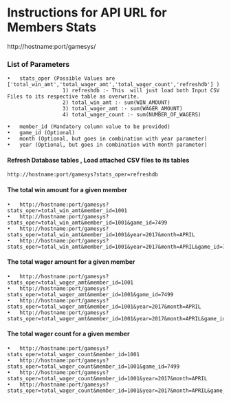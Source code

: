 # Instructions for API URL for Members Stats
http://hostname:port/gamesys/

### List of Parameters
    •	stats_oper (Possible Values are  ['total_win_amt','total_wager_amt','total_wager_count','refreshdb'] )
                      1) refreshdb :- This  will just load both Input CSV Files to its respective table as overwrite.
                      2) total_win_amt :- sum(WIN_AMOUNT)
                      3) total_wager_amt :- sum(WAGER_AMOUNT)
                      4) total_wager_count :- sum(NUMBER_OF_WAGERS)
                      
    •	member_id (Mandatory column value to be provided)
    •	game_id (Optional)
    •	month (Optional, but goes in combination with year parameter)
    •	year (Optional, but goes in combination with month parameter)


  #### Refresh Database tables , Load attached CSV files to its tables
    http://hostname:port/gamesys?stats_oper=refreshdb
    
  #### The total win amount for a given member
    •	http://hostname:port/gamesys?stats_oper=total_win_amt&member_id=1001
    •	http://hostname:port/gamesys?stats_oper=total_win_amt&member_id=1001&game_id=7499
    •	http://hostname:port/gamesys?stats_oper=total_win_amt&member_id=1001&year=2017&month=APRIL
    •	http://hostname:port/gamesys?stats_oper=total_win_amt&member_id=1001&year=2017&month=APRIL&game_id=7588
    
#### The total wager amount for a given member
    •	http://hostname:port/gamesys?stats_oper=total_wager_amt&member_id=1001
    •	http://hostname:port/gamesys?stats_oper=total_wager_amt&member_id=1001&game_id=7499
    •	http://hostname:port/gamesys?stats_oper=total_wager_amt&member_id=1001&year=2017&month=APRIL
    •	http://hostname:port/gamesys?stats_oper=total_wager_amt&member_id=1001&year=2017&month=APRIL&game_id=7588
    
#### The total wager count for a given member
    •	http://hostname:port/gamesys?stats_oper=total_wager_count&member_id=1001
    •	http://hostname:port/gamesys?stats_oper=total_wager_count&member_id=1001&game_id=7499
    •	http://hostname:port/gamesys?stats_oper=total_wager_count&member_id=1001&year=2017&month=APRIL
    •	http://hostname:port/gamesys?stats_oper=total_wager_count&member_id=1001&year=2017&month=APRIL&game_id=7588    
